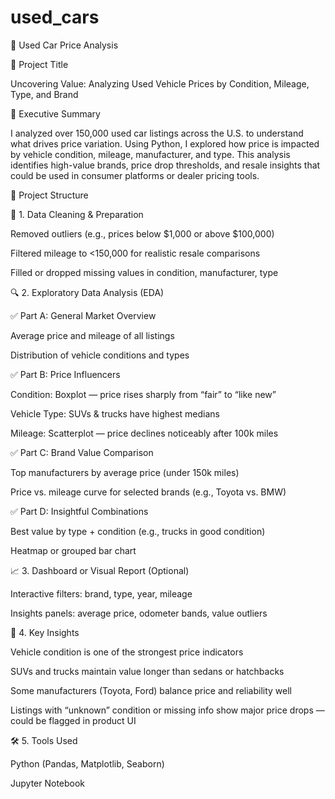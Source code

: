 # used_cars

🚗 Used Car Price Analysis

📘 Project Title

Uncovering Value: Analyzing Used Vehicle Prices by Condition, Mileage, Type, and Brand

🧭 Executive Summary

I analyzed over 150,000 used car listings across the U.S. to understand what drives price variation. Using Python, I explored how price is impacted by vehicle condition, mileage, manufacturer, and type. This analysis identifies high-value brands, price drop thresholds, and resale insights that could be used in consumer platforms or dealer pricing tools.

🧱 Project Structure

🧹 1. Data Cleaning & Preparation

Removed outliers (e.g., prices below $1,000 or above $100,000)

Filtered mileage to <150,000 for realistic resale comparisons

Filled or dropped missing values in condition, manufacturer, type

🔍 2. Exploratory Data Analysis (EDA)

✅ Part A: General Market Overview

Average price and mileage of all listings

Distribution of vehicle conditions and types

✅ Part B: Price Influencers

Condition: Boxplot — price rises sharply from “fair” to “like new”

Vehicle Type: SUVs & trucks have highest medians

Mileage: Scatterplot — price declines noticeably after 100k miles

✅ Part C: Brand Value Comparison

Top manufacturers by average price (under 150k miles)

Price vs. mileage curve for selected brands (e.g., Toyota vs. BMW)

✅ Part D: Insightful Combinations

Best value by type + condition (e.g., trucks in good condition)

Heatmap or grouped bar chart

📈 3. Dashboard or Visual Report (Optional)

Interactive filters: brand, type, year, mileage

Insights panels: average price, odometer bands, value outliers

🧠 4. Key Insights

Vehicle condition is one of the strongest price indicators

SUVs and trucks maintain value longer than sedans or hatchbacks

Some manufacturers (Toyota, Ford) balance price and reliability well

Listings with “unknown” condition or missing info show major price drops — could be flagged in product UI

🛠️ 5. Tools Used

Python (Pandas, Matplotlib, Seaborn)

Jupyter Notebook
